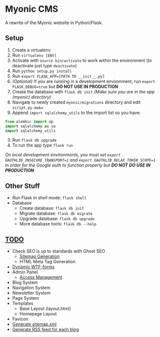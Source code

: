 # Myonic CMS
A rewrite of the Myonic website in Python/Flask.

## Setup
1. Create a virtualenv
  1. Run `virtualenv [ENV]`
  2. Activate with `source bin/activate` to work within the environment (to deactivate just type `deactivate`)
2. Run `python setup.py install`
3. Run `export FLASK_APP=[PATH TO __init__.py]`
4. *(Optional)* If you are running in a development environment, run `export FLASK_DEBUG=true` but **DO NOT USE IN PRODUCTION**
6. Create the database with `flask db init` *(Make sure you are in the app (myonic) directory)*
  1. Navigate to newly created `myonic/migrations` directory and edit `script.py.mako`
  2. Append `import sqlalchemy_utils` to the import list so you have:
  ```python
  from alembic import op
  import sqlalchemy as sa
  import sqlalchemy_utils
  ```
  3. Run `flask db upgrade`
7. To run the app type `flask run`

*On local development environments, you must set `export OAUTHLIB_INSECURE_TRANSPORT=1` and `export OAUTHLIB_RELAX_TOKEN_SCOPE=1` in order for the Google auth to function properly but* ***DO NOT DO USE IN PRODUCTION***

## Other Stuff
* Run Flask in shell mode: `flask shell`
* Database
  * Create database: `flask db init`
  * Migrate database: `flask db migrate`
  * Upgrade database: `flask db upgrade`
  * More database tools: `flask db --help`

## [TODO](https://docs.google.com/a/myonictechnologies.com/document/d/1GB5TynLs-_GnDuHKx0f23URxWyeD57Hy477ZhmzysFE/edit?usp=sharing)
* Check SEO is up to standards with Ghost SEO
  * [Sitemap Generation](https://pythonprogramming.net/flask-seo-tutorial/)
  * HTML Meta Tag Generation
* [Dynamic WTF-forms](https://stackoverflow.com/questions/22203159/generate-a-dynamic-form-using-flask-wtf-and-sqlalchemy)
* Admin Panel
  * [Access Management](http://pythonhosted.org/Flask-Principal/)
* Blog System
* Navigation System
* Newsletter System
* Page System
* Templates
  * Base Layout (layout.html)
  * Homepage Layout
* Favicon
* [Generate sitemap.xml](http://flask.pocoo.org/snippets/108/)
* [Generate RSS feed for each blog](http://flask.pocoo.org/snippets/10/)
